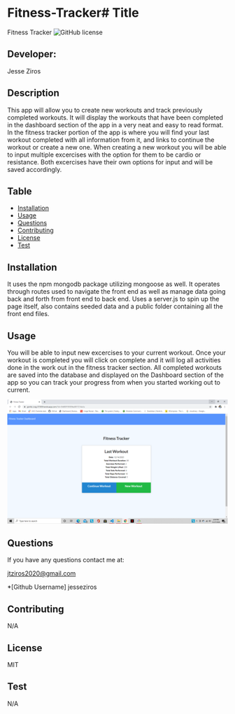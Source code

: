 # Fitness-Tracker# Title
  Fitness Tracker
  ![GitHub license](https://img.shields.io/badge/license-MIT-blueviolet.svg)

  ## Developer:
  Jesse Ziros

  ## Description
  This app will allow you to create new workouts and track previously completed workouts. It will display the workouts that have been completed in the dashboard section of the app in a very neat and easy to read format. In the fitness tracker portion of the app is where you will find your last workout completed with all information from it, and links to continue the workout or create a new one. When creating a new workout you will be able to input multiple excercises with the option for them to be cardio or resistance. Both excercises have their own options for input and will be saved accordingly.

  ## Table
  * [Installation](##Installation)
  * [Usage](##Usage)
  * [Questions](##Questions)
  * [Contributing](##Contributing)
  * [License](##License)
  * [Test](##Test)

  ## Installation
  It uses the npm mongodb package utilizing mongoose as well. It operates through routes used to navigate the front end as well as manage data going back and forth from front end to back end. Uses a server.js to spin up the page itself, also contains seeded data and a public folder containing all the front end files. 

  ## Usage
  You will be able to input new excercises to your current workout. Once your workout is completed you will click on complete and it will log all activities done in the work out in the fitness tracker section. All completed workouts are saved into the database and displayed on the Dashboard section of the app so you can track your progress from when you started working out to current.

  ![Screenshot](image/screenshot.png)

  ## Questions
  If you have any questions contact me at:

  jtziros2020@gmail.com
  
  *[Github Username]
  jesseziros

  ## Contributing
  N/A

  ## License
  MIT

  ## Test
  N/A
